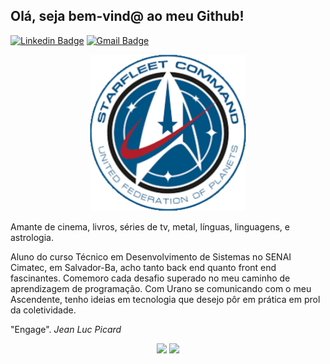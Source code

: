 ## Olá, seja bem-vind@ ao meu Github!

[![Linkedin Badge](https://img.shields.io/badge/-LinkedIn-blue?style=flat-square&logo=Linkedin&logoColor=white&link=https://www.linkedin.com/in/elisetevidotti/)](https://www.linkedin.com/in/romulocraveiro/) [![Gmail Badge](https://img.shields.io/badge/-Gmail-c14438?style=flat-square&logo=Gmail&logoColor=white&link=mailto:liz.vidotti@gmail.com)](mailto:romulocraveiro@gmail.com/)

<p align="center">
  <img src="img/federationlogoround.png" width="250" title="federationlogo" alt="United Federation of Planets' logo">
</p>

Amante de cinema, livros, séries de tv, metal, línguas, linguagens, e astrologia.

Aluno do curso Técnico em Desenvolvimento de Sistemas no SENAI Cimatec, em Salvador-Ba, acho tanto back end quanto front end fascinantes. Comemoro cada desafio superado no meu caminho de aprendizagem de programação. Com Urano se comunicando com o meu Ascendente, tenho ideias em tecnologia que desejo pôr em prática em prol da coletividade. 

"Engage". <i> Jean Luc Picard<i>

<p align="center">
  <img width="400px" src="https://github-readme-stats.vercel.app/api/top-langs/?username=romulocraveiro&hide=html&layout=compact&theme=radical" />
  <img width="434px" src="https://github-readme-stats.vercel.app/api?username=romulocraveiro&theme=radical&show_icons=true" />
</p>
<!--Imagen de <https://commons.wikimedia.org/wiki/File:StarfleetCommandEmblemVectorized.svg>-->